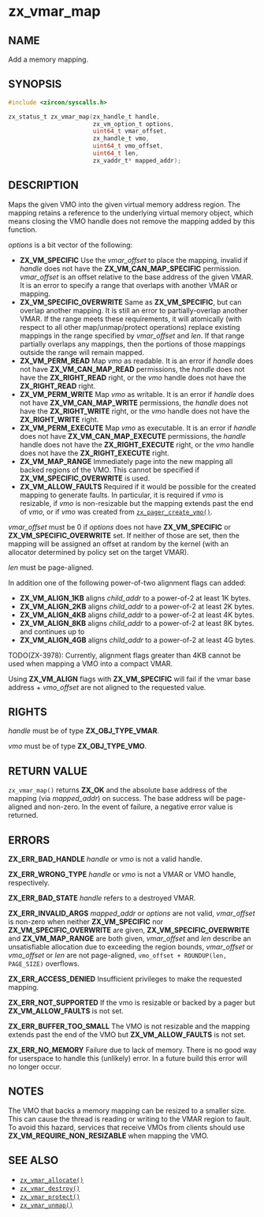 # zx_vmar_map

## NAME

<!-- Updated by update-docs-from-fidl, do not edit. -->

Add a memory mapping.

## SYNOPSIS

<!-- Updated by update-docs-from-fidl, do not edit. -->

```c
#include <zircon/syscalls.h>

zx_status_t zx_vmar_map(zx_handle_t handle,
                        zx_vm_option_t options,
                        uint64_t vmar_offset,
                        zx_handle_t vmo,
                        uint64_t vmo_offset,
                        uint64_t len,
                        zx_vaddr_t* mapped_addr);
```

## DESCRIPTION

Maps the given VMO into the given virtual memory address region.  The mapping
retains a reference to the underlying virtual memory object, which means
closing the VMO handle does not remove the mapping added by this function.

*options* is a bit vector of the following:

- **ZX_VM_SPECIFIC**  Use the *vmar_offset* to place the mapping, invalid if
  *handle* does not have the **ZX_VM_CAN_MAP_SPECIFIC** permission.
  *vmar_offset* is an offset relative to the base address of the given VMAR.
  It is an error to specify a range that overlaps with another VMAR or mapping.
- **ZX_VM_SPECIFIC_OVERWRITE**  Same as **ZX_VM_SPECIFIC**, but can
  overlap another mapping.  It is still an error to partially-overlap another VMAR.
  If the range meets these requirements, it will atomically (with respect to all
  other map/unmap/protect operations) replace existing mappings in the range
  specified by *vmar_offset* and *len*. If that range partially overlaps any
  mappings, then the portions of those mappings outside the range will remain mapped.
- **ZX_VM_PERM_READ**  Map *vmo* as readable.  It is an error if *handle*
  does not have **ZX_VM_CAN_MAP_READ** permissions, the *handle* does
  not have the **ZX_RIGHT_READ** right, or the *vmo* handle does not have the
  **ZX_RIGHT_READ** right.
- **ZX_VM_PERM_WRITE**  Map *vmo* as writable.  It is an error if *handle*
  does not have **ZX_VM_CAN_MAP_WRITE** permissions, the *handle* does
  not have the **ZX_RIGHT_WRITE** right, or the *vmo* handle does not have the
  **ZX_RIGHT_WRITE** right.
- **ZX_VM_PERM_EXECUTE**  Map *vmo* as executable.  It is an error if *handle*
  does not have **ZX_VM_CAN_MAP_EXECUTE** permissions, the *handle* handle does
  not have the **ZX_RIGHT_EXECUTE** right, or the *vmo* handle does not have the
  **ZX_RIGHT_EXECUTE** right.
- **ZX_VM_MAP_RANGE**  Immediately page into the new mapping all backed
  regions of the VMO.  This cannot be specified if
  **ZX_VM_SPECIFIC_OVERWRITE** is used.
- **ZX_VM_ALLOW_FAULTS** Required if it would be possible for the created
  mapping to generate faults. In particular, it is required if *vmo* is resizable,
  if *vmo* is non-resizable but the mapping extends past the end of *vmo*, or if
  *vmo* was created from [`zx_pager_create_vmo()`].

*vmar_offset* must be 0 if *options* does not have **ZX_VM_SPECIFIC** or
**ZX_VM_SPECIFIC_OVERWRITE** set.  If neither of those are set, then
the mapping will be assigned an offset at random by the kernel (with an
allocator determined by policy set on the target VMAR).

*len* must be page-aligned.

In addition one of the following power-of-two alignment flags can added:

- **ZX_VM_ALIGN_1KB** aligns *child_addr* to a power-of-2 at least 1K bytes.
- **ZX_VM_ALIGN_2KB** aligns *child_addr* to a power-of-2 at least 2K bytes.
- **ZX_VM_ALIGN_4KB** aligns *child_addr* to a power-of-2 at least 4K bytes.
- **ZX_VM_ALIGN_8KB** aligns *child_addr* to a power-of-2 at least 8K bytes.
and continues up to
- **ZX_VM_ALIGN_4GB** aligns *child_addr* to a power-of-2 at least 4G bytes.

TODO(ZX-3978): Currently, alignment flags greater than 4KB cannot be used when
mapping a VMO into a compact VMAR.

Using **ZX_VM_ALIGN** flags with **ZX_VM_SPECIFIC** will fail if the vmar
base address + *vmo_offset* are not aligned to the requested value.


## RIGHTS

<!-- Updated by update-docs-from-fidl, do not edit. -->

*handle* must be of type **ZX_OBJ_TYPE_VMAR**.

*vmo* must be of type **ZX_OBJ_TYPE_VMO**.

## RETURN VALUE

`zx_vmar_map()` returns **ZX_OK** and the absolute base address of the
mapping (via *mapped_addr*) on success.  The base address will be page-aligned
and non-zero.  In the event of failure, a negative error value is returned.

## ERRORS

**ZX_ERR_BAD_HANDLE**  *handle* or *vmo* is not a valid handle.

**ZX_ERR_WRONG_TYPE**  *handle* or *vmo* is not a VMAR or VMO handle, respectively.

**ZX_ERR_BAD_STATE**  *handle* refers to a destroyed VMAR.

**ZX_ERR_INVALID_ARGS** *mapped_addr* or *options* are not valid, *vmar_offset* is
non-zero when neither **ZX_VM_SPECIFIC** nor
**ZX_VM_SPECIFIC_OVERWRITE** are given,
**ZX_VM_SPECIFIC_OVERWRITE** and **ZX_VM_MAP_RANGE** are both given,
*vmar_offset* and *len* describe an unsatisfiable allocation due to exceeding the region bounds,
*vmar_offset* or *vmo_offset* or *len* are not page-aligned,
`vmo_offset + ROUNDUP(len, PAGE_SIZE)` overflows.

**ZX_ERR_ACCESS_DENIED**  Insufficient privileges to make the requested mapping.

**ZX_ERR_NOT_SUPPORTED** If the vmo is resizable or backed by a pager but
**ZX_VM_ALLOW_FAULTS** is not set.

**ZX_ERR_BUFFER_TOO_SMALL** The VMO is not resizable and the mapping extends past the end
of the VMO but **ZX_VM_ALLOW_FAULTS** is not set.

**ZX_ERR_NO_MEMORY**  Failure due to lack of memory.
There is no good way for userspace to handle this (unlikely) error.
In a future build this error will no longer occur.

## NOTES

The VMO that backs a memory mapping can be resized to a smaller size. This can cause the
thread is reading or writing to the VMAR region to fault. To avoid this hazard, services
that receive VMOs from clients should use **ZX_VM_REQUIRE_NON_RESIZABLE** when mapping
the VMO.


## SEE ALSO

 - [`zx_vmar_allocate()`]
 - [`zx_vmar_destroy()`]
 - [`zx_vmar_protect()`]
 - [`zx_vmar_unmap()`]

<!-- References updated by update-docs-from-fidl, do not edit. -->

[`zx_pager_create_vmo()`]: pager_create_vmo.md
[`zx_vmar_allocate()`]: vmar_allocate.md
[`zx_vmar_destroy()`]: vmar_destroy.md
[`zx_vmar_protect()`]: vmar_protect.md
[`zx_vmar_unmap()`]: vmar_unmap.md
